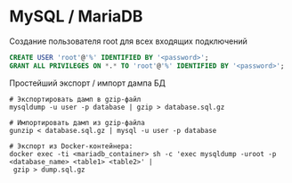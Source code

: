 # MySQL / MariaDB

Создание пользователя root для всех входящих подключений

```sql
CREATE USER 'root'@'%' IDENTIFIED BY '<password>';
GRANT ALL PRIVILEGES ON *.* TO 'root'@'%' IDENTIFIED BY '<password>';
```

Простейший экспорт / импорт дампа БД

```shell
# Экспортировать дамп в gzip-файл
mysqldump -u user -p database | gzip > database.sql.gz

# Импортировать дамп из gzip-файла
gunzip < database.sql.gz | mysql -u user -p database

# Экспорт из Docker-контейнера:
docker exec -ti <mariadb_container> sh -c 'exec mysqldump -uroot -p <database_name> <table1> <table2>' |
 gzip > dump.sql.gz
```
